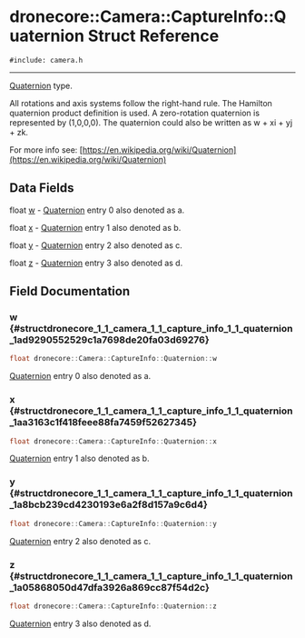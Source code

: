 # dronecore::Camera::CaptureInfo::Quaternion Struct Reference
`#include: camera.h`

----


[Quaternion](structdronecore_1_1_camera_1_1_capture_info_1_1_quaternion.md) type. 


All rotations and axis systems follow the right-hand rule. The Hamilton quaternion product definition is used. A zero-rotation quaternion is represented by (1,0,0,0). The quaternion could also be written as w + xi + yj + zk.


For more info see: [https://en.wikipedia.org/wiki/Quaternion](https://en.wikipedia.org/wiki/Quaternion) 


## Data Fields


float [w](#structdronecore_1_1_camera_1_1_capture_info_1_1_quaternion_1ad9290552529c1a7698de20fa03d69276)  - [Quaternion](structdronecore_1_1_camera_1_1_capture_info_1_1_quaternion.md) entry 0 also denoted as a.

float [x](#structdronecore_1_1_camera_1_1_capture_info_1_1_quaternion_1aa3163c1f418feee88fa7459f52627345)  - [Quaternion](structdronecore_1_1_camera_1_1_capture_info_1_1_quaternion.md) entry 1 also denoted as b.

float [y](#structdronecore_1_1_camera_1_1_capture_info_1_1_quaternion_1a8bcb239cd4230193e6a2f8d157a9c6d4)  - [Quaternion](structdronecore_1_1_camera_1_1_capture_info_1_1_quaternion.md) entry 2 also denoted as c.

float [z](#structdronecore_1_1_camera_1_1_capture_info_1_1_quaternion_1a05868050d47dfa3926a869cc87f54d2c)  - [Quaternion](structdronecore_1_1_camera_1_1_capture_info_1_1_quaternion.md) entry 3 also denoted as d.


## Field Documentation


### w {#structdronecore_1_1_camera_1_1_capture_info_1_1_quaternion_1ad9290552529c1a7698de20fa03d69276}

```cpp
float dronecore::Camera::CaptureInfo::Quaternion::w
```


[Quaternion](structdronecore_1_1_camera_1_1_capture_info_1_1_quaternion.md) entry 0 also denoted as a.


### x {#structdronecore_1_1_camera_1_1_capture_info_1_1_quaternion_1aa3163c1f418feee88fa7459f52627345}

```cpp
float dronecore::Camera::CaptureInfo::Quaternion::x
```


[Quaternion](structdronecore_1_1_camera_1_1_capture_info_1_1_quaternion.md) entry 1 also denoted as b.


### y {#structdronecore_1_1_camera_1_1_capture_info_1_1_quaternion_1a8bcb239cd4230193e6a2f8d157a9c6d4}

```cpp
float dronecore::Camera::CaptureInfo::Quaternion::y
```


[Quaternion](structdronecore_1_1_camera_1_1_capture_info_1_1_quaternion.md) entry 2 also denoted as c.


### z {#structdronecore_1_1_camera_1_1_capture_info_1_1_quaternion_1a05868050d47dfa3926a869cc87f54d2c}

```cpp
float dronecore::Camera::CaptureInfo::Quaternion::z
```


[Quaternion](structdronecore_1_1_camera_1_1_capture_info_1_1_quaternion.md) entry 3 also denoted as d.

